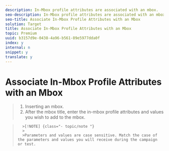 ```yaml
---
description: In-Mbox profile attributes are associated with an mbox.
seo-description: In-Mbox profile attributes are associated with an mbox.
seo-title: Associate In-Mbox Profile Attributes with an Mbox
solution: Target
title: Associate In-Mbox Profile Attributes with an Mbox
topic: Premium
uuid: b3157d9e-0438-4a96-b561-89e5977dda0f
index: y
internal: n
snippet: y
translate: y
---
```


# Associate In-Mbox Profile Attributes with an Mbox


>1. Inserting an mbox.
>1. After the mbox title, enter the in-mbox profile attributes and values you wish to add to the mbox.


>       >[!NOTE] {class="- topic/note "}
>       >
>       >Parameters and values are case sensitive. Match the case of the parameters and values you will receive during the campaign or test.


